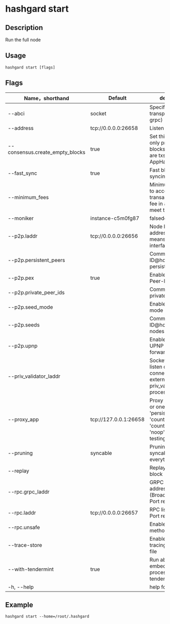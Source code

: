# hashgard start

## Description

Run the full node

## Usage

```shell
hashgard start [flags]
```

## Flags

| Name，shorthand                    | Default               | description              | Required  |
| ------------------------------- | --------------------- | ------------------------------ | -- |
| --abci                          | socket                | Specify abci transport (socket or grpc) | false      |
| --address                       | tcp://0.0.0.0:26658   | Listen address               | false  |
| --consensus.create_empty_blocks | true                  |  Set this to false to only produce blocks when there are txs or when the AppHash changes  | false  |
| --fast_sync                     | true                  | Fast blockchain syncing                            | false  |
| --minimum_fees                  |                       |  Minimum gas prices to accept for transactions; Any fee in a tx must meet this minimum                            | false  |
| --moniker                       | instance-c5m0fg87     | falsede Name         | false  |
| --p2p.laddr                     | tcp://0.0.0.0:26656   |  Node listen address. (0.0.0.0:0 means any interface, any port)   | false  |
| --p2p.persistent_peers          |                       | Comma-delimited ID@host:port persistent peers   | false  |
| --p2p.pex                       | true                  | Enable/disable Peer-Exchange       | false  |
| --p2p.private_peer_ids          |                       | Comma-delimited private peer IDs       | false  |
| --p2p.seed_mode                 |                       | Enable/disable seed mode          | false  |
| --p2p.seeds                     |                       | Comma-delimited ID@host:port seed nodes     | false  |
| --p2p.upnp                      |                       | Enable/disable UPNP port forwarding                     | false  |
| --priv_validator_laddr          |                       | Socket address to listen on for connections from external priv_validator process| false  |
| --proxy_app                     | tcp://127.0.0.1:26658 | Proxy app address, or one of: 'kvstore', 'persistent_kvstore', 'counter', 'counter_serial' or 'noop' for local testing. | false  |
| --pruning                       | syncable              | Pruning strategy: syncable, nothing, everything     | false  |
| --replay                        |                       | Replay the last block                                  | false  |
| --rpc.grpc_laddr                |                       | GRPC listen address (BroadcastTx only). Port required | false  |
| --rpc.laddr                     | tcp://0.0.0.0:26657   |  RPC listen address. Port required            | false  |
| --rpc.unsafe                    |                       | Enabled unsafe rpc methods                              | false  |
| --trace-store                   |                       | Enable KVStore tracing to an output file                | false  |
| --with-tendermint               | true                  | Run abci app embedded in-process with tendermint | false  |
| -h, --help                      |                       | help for start                           | false  |

## Example

```shell
hashgard start --home=/root/.hashgard
```
